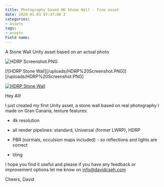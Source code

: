 ```yaml
---
title: Photography based HD Stone Wall - free asset
date: 2020-01-03 07:47:00 Z
categories:
- assets
tags:
- assets
Field name: 
---
```


A Stone Wall Unity asset based on an actual photo

![HDRP Screenshot.PNG](/uploads/HDRP%20Screenshot.PNG)

[![HDRP Stone Wall][/uploads/HDRP%20Screenshot.PNG]][/uploads/HDRP%20Screenshot.PNG]

[![HDRP Stone Wall](/uploads/HDRP%20Screenshot.PNG)](/uploads/HDRP%20Screenshot.PNG "HDRP Stone Wall")

Hey All!

I just created my first Unity asset, a stone wall based on real photography I made on Gran Canaria, texture features:

* 4k resolution

* all render pipelines: standard, Universal (former LWRP), HDRP

* PBR (normals, occulsion maps included) - so reflections and lights are correct

* tiling

I hope you find it useful and please if you have any feedback or improvement options let me know on info@davidcseh.com

Cheers,
David